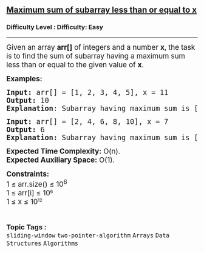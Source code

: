 <h2><a href="https://www.geeksforgeeks.org/problems/maximum-sum-of-subarray-less-than-or-equal-to-x4033/1?page=1&category=sliding-window&difficulty=Basic,Easy&sortBy=submissions">Maximum sum of subarray less than or equal to x</a></h2><h3>Difficulty Level : Difficulty: Easy</h3><hr><div class="problems_problem_content__Xm_eO"><p><span style="font-size: 14pt;">Given an array <strong>arr[]</strong> of integers and a number <strong>x</strong>, the task is to find the sum of subarray having a maximum sum less than or equal to the given value of <strong>x</strong>.</span></p>
<p><span style="font-size: 14pt;"><strong>Examples:</strong></span></p>
<pre><span style="font-size: 14pt;"><strong>Input: </strong>arr[] = [1, 2, 3, 4, 5], x = 11 
<strong>Output:</strong> 10
<strong>Explanation</strong>: Subarray having maximum sum is [1, 2, 3, 4].</span></pre>
<pre><span style="font-size: 14pt;"><strong>Input: </strong>arr[] = [2, 4, 6, 8, 10], x = 7 </span><br><span style="font-size: 14pt;"><strong>Output:</strong> 6
<strong>Explanation:</strong> Subarray having maximum sum is [2, 4] or [6].</span></pre>
<p><span style="font-size: 14pt;"><strong>Expected Time Complexity:</strong> O(n).&nbsp;<br><strong>Expected Auxiliary Space:</strong> O(1).</span></p>
<p><span style="font-size: 14pt;"><strong>Constraints:</strong><br>1 ≤ arr.size() ≤ 10<sup>6<br></sup></span><span style="font-size: 18.6667px;">1 ≤ arr[i] ≤ 10</span><sup>6<br></sup><span style="font-size: 18.6667px;">1 ≤ x ≤ 10</span><sup>12</sup></p></div><br><p><span style=font-size:18px><strong>Topic Tags : </strong><br><code>sliding-window</code>&nbsp;<code>two-pointer-algorithm</code>&nbsp;<code>Arrays</code>&nbsp;<code>Data Structures</code>&nbsp;<code>Algorithms</code>&nbsp;